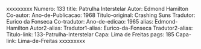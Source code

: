 xxxxxxxxx
Numero: 133
title: Patrulha Interstelar
Autor: Edmond Hamilton
Co-autor: 
Ano-de-Publicacao: 1968
Titulo-original: Crashing Suns
Tradutor: Eurico da Fonseca
Co-tradutor: 
Ano-de-edicao: 1965
alias: Edmond-Hamilton
Autor2-alias: 
Tradutor1-alias: Eurico-da-Fonseca
Tradutor2-alias: 
Titulo-link: 133-Patrulha-Interstelar
Capa: Lima de Freitas
pags: 185
Capa-link: Lima-de-Freitas
xxxxxxxxx